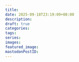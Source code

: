 ```yaml
---
title:
date: 2025-09-18T23:19:09+08:00
description:
draft: true
categories:
tags:
series:
images:
featured_image:
mastodonPostID:
---
```

